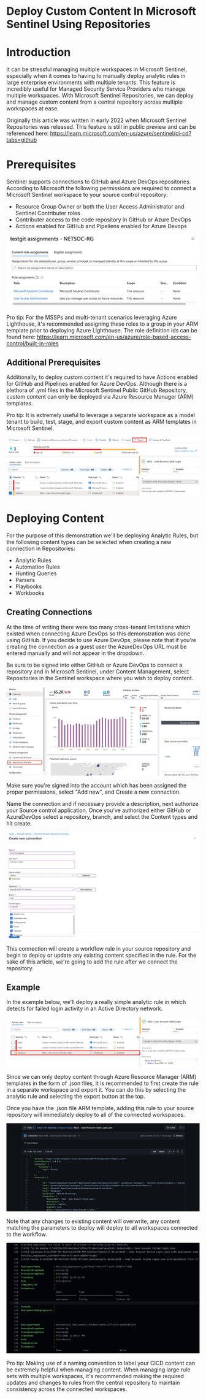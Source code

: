 # Deploy Custom Content In Microsoft Sentinel Using Repositories


# Introduction

It can be stressful managing multiple workspaces in Microsoft Sentinel, especially when it comes to having to manually deploy analytic rules in large enterprise environments with multiple tenants. This feature is incredibly useful for Managed Security Service Providers who manage multiple workspaces. With Microsoft Sentinel Repositories, we can deploy and manage custom content from a central repository across multiple workspaces at ease. 

Originally this article was written in early 2022 when Microsoft Sentinel Repositories was released. This feature is still in public preview and can be referenced here: https://learn.microsoft.com/en-us/azure/sentinel/ci-cd?tabs=github

# Prerequisites

Sentinel supports connections to GitHub and Azure DevOps repositories. According to Microsoft the following permissions are required to connect a Microsoft Sentinel workspace to your source control repository:

- Resource Group Owner or both the User Access Administrator and Sentinel Contributer roles
- Contributer access to the code repository in GitHub or Azure DevOps
- Actions enabled for GitHub and Pipeliens enabled for Azure Devops

![image-20220927081028648](/posts/Deploy-Custom-Content-In-Microsoft-Sentinel-Using-Repositories.assets/image-20220927081028648.png)

Pro tip: For the MSSPs and multi-tenant scenarios leveraging Azure Lighthouse, it's recommended assigning these roles to a group in your ARM template prior to deploying Azure Lighthouse. The role definition ids can be found here: https://learn.microsoft.com/en-us/azure/role-based-access-control/built-in-roles

## Additional Prerequisites

Additionally, to deploy custom content it's required to have Actions enabled for GitHub and Pipelines enabled for Azure DevOps. Although there is a plethora of .yml files in the Microsoft Sentinel Public GitHub Repository, custom content can only be deployed via Azure Resource Manager (ARM) templates. 

Pro tip: It is extremely useful to leverage a separate workspace as a model tenant to build, test, stage, and export custom content as ARM templates in Microsoft Sentinel.

![Untitled picture2](/posts/Deploy-Custom-Content-In-Microsoft-Sentinel-Using-Repositories.assets/Untitledpicture3.png)

# Deploying Content

For the purpose of this demonstration we'll be deploying Analytic Rules, but the following content types can be selected when creating a new connection in Repositories:

- Analytic Rules
- Automation Rules
- Hunting Queries
- Parsers
- Playbooks
- Workbooks

## Creating Connections

At the time of writing there were too many cross-tenant limitations which existed when connecting Azure DevOps so this demonstration was done using GitHub. If you decide to use Azure DevOps, please note that if you're creating the connection as a guest user the AzureDevOps URL must be entered manually and will not appear in the dropdown.

Be sure to be signed into either GitHub or Azure DevOps to connect a repository and in Microsoft Sentinel, under Content Management, select Repositories in the Sentinel workspace where you wish to deploy content.

![image-20220927080432943](/posts/Deploy-Custom-Content-In-Microsoft-Sentinel-Using-Repositories.assets/image33.png)

Make sure you're signed into the account which has been assigned the proper permissions, select "Add new", and Create a new connection.

Name the connection and if necessary provide a description, next authorize your Source control application. Once you've authorized either GitHub or AzureDevOps select a repository, branch, and select the Content types and hit create.

![image-20220927082536123](/posts/Deploy-Custom-Content-In-Microsoft-Sentinel-Using-Repositories.assets/image-20220927082536123.png)

This connection will create a workflow rule in your source repository and begin to deploy or update any existing content specified in the rule. For the sake of this article, we're going to add the rule after we connect the repository.

## Example

In the example below, we'll deploy a really simple analytic rule in which detects for failed login activity in an Active Directory network.

![Untitled picture](/posts/Deploy-Custom-Content-In-Microsoft-Sentinel-Using-Repositories.assets/Untitledpicture6.png)

Since we can only deploy content through Azure Resource Manager (ARM) templates in the form of .json files, it is recommended to first create the rule in a separate workspace and export it. You can do this by selecting the analytic rule and selecting the export button at the top.

Once you have the .json file ARM template, adding this rule to your source repository will immediately deploy to all of the connected workspaces.

![image-20220927084908815](/posts/Deploy-Custom-Content-In-Microsoft-Sentinel-Using-Repositories.assets/image-20220927084908815.png)

Note that any changes to existing content will overwrite, any content matching the parameters to deploy will deploy to all workspaces connected to the workflow.

![image-20220927085306366](/posts/Deploy-Custom-Content-In-Microsoft-Sentinel-Using-Repositories.assets/image-20220927085306366.png)

Pro tip: Making use of a naming convention to label your CICD content can be extremely helpful when managing content. When managing large rule sets with multiple workspaces, it's recommended making the required updates and changes to rules from the central repository to maintain consistency across the connected workspaces.
